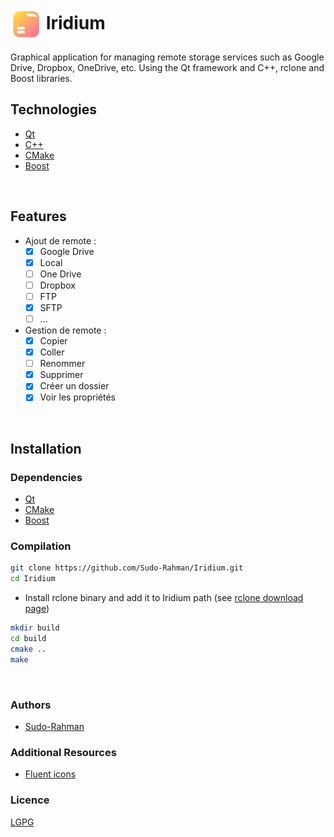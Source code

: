 # <img src="https://github.com/Sudo-Rahman/Iridium/blob/main/ressources/app.png" width="50" height="50" align="center" /> Iridium

Graphical application for managing remote storage services such as Google Drive, Dropbox, OneDrive, etc. Using the Qt framework and C++, rclone and Boost libraries.
<br>

## Technologies

- [Qt](https://www.qt.io/)
- [C++](https://isocpp.org/)
- [CMake](https://cmake.org/)
- [Boost](https://www.boost.org/)

<br>

## Features

- Ajout de remote :
    - [x] Google Drive
    - [x] Local
    - [ ] One Drive
    - [ ] Dropbox
    - [ ] FTP
    - [x] SFTP
    - [ ] ...
- Gestion de remote :
  - [x] Copier
  - [x] Coller
  - [ ] Renommer
  - [x] Supprimer
  - [x] Créer un dossier
  - [x] Voir les propriétés

<br>

## Installation

### Dependencies

- [Qt](https://www.qt.io/)
- [CMake](https://cmake.org/)
- [Boost](https://www.boost.org/)

### Compilation

```bash
git clone https://github.com/Sudo-Rahman/Iridium.git
cd Iridium
```
- Install rclone binary and add it to Iridium path (see [rclone download page](https://rclone.org/downloads/))

```bash
mkdir build
cd build
cmake ..
make
```

<br>

### Authors

- [Sudo-Rahman](https://github.com/Sudo-Rahman)

### Additional Resources

- [Fluent icons](https://github.com/vinceliuice/Fluent-icon-theme)

### Licence

[LGPG](https://www.gnu.org/licenses/lgpl-3.0.fr.html)